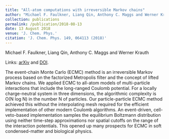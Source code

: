 ```yaml
---
title: "All-atom computations with irreversible Markov chains"
author: "Michael F. Faulkner, Liang Qin, Anthony C. Maggs and Werner Krauth"
collection: publications
permalink: /publication/2018-08-13
date: 13 August 2018
venue: 'J. Chem. Phys.'
citation: 'J. Chem. Phys. 149, 064113 (2018)'
---
```


Michael F. Faulkner, Liang Qin, Anthony C. Maggs and Werner Krauth

Links: [arXiv](https://arxiv.org/abs/1804.05795) and [DOI](http://doi.org/10.1063/1.5036638).

The event-chain Monte Carlo (ECMC) method is an irreversible Markov process based on the factorized Metropolis filter and the concept of lifted Markov chains. We applied ECMC to all-atom models of multi-particle interactions that include the long-ranged Coulomb potential. For a locally charge-neutral system in three dimensions, the algorithmic complexity is O(N log N) in the number N of particles. Our particle-particle ECMC method achieved this without the interpolating mesh required for the efficient implementation of other modern Coulomb algorithms. An event-driven, cell-veto-based implementation samples the equilibrium Boltzmann distribution using neither time-step approximations nor spatial cutoffs on the range of the interaction potentials. This opened up many prospects for ECMC in soft condensed-matter and biological physics.
